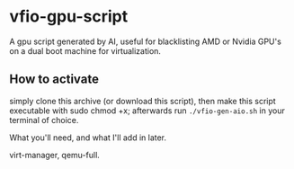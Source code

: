 # vfio-gpu-script
A gpu script generated by AI, useful for blacklisting AMD or Nvidia GPU's on a dual boot machine for virtualization.

## How to activate

simply clone this archive (or download this script), then make this script executable with sudo chmod +x; afterwards run ```./vfio-gen-aio.sh``` in your terminal of choice.

What you'll need, and what I'll add in later.

virt-manager, qemu-full.

